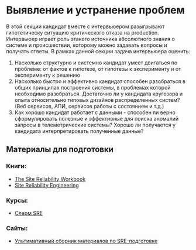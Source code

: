 # Выявление и устранение проблем

В этой секции кандидат вместе с интервьюером разыгрывают гипотетическу ситуацию критического отказа на production. Интервьюер играет роль этакого источника абсолютного знания о системе и происшествии, которому можно задавать вопросы и получать ответы. В рамках данной секции задача интервьюера оценить:

1) Насколько структурно и системно кандидат умеет двигаться по проблеме:  от фактов к гипотезе, от гипотезы к эксперименту и от эксперименту к решению
2) Насколько быстро и эффективно кандидат способен разобраться в общих принципах построения системы, в проблемах которой необходимо разобраться. Достаточно ли у кандидата кругозора и опыта относительно типовых дизайнов распределенных систем? (Веб сервисов, АПИ, сервисов работы с состоянием и т.д.)
3) Как хорошо кандидат работает с данными - способен ли верно сформулировать полезные и эффективные для поиска аномалий запросы в телеметрические системы? Хорошо ли получается у кандидата интерпретировать полученные данные?

## Материалы для подготовки
### Книги:
- [The Site Reliability Workbook](https://sre.google/workbook/table-of-contents/)
- [Site Reliability Engineering](https://sre.google/sre-book/table-of-contents/)

### Курсы:
- [Слерм SRE](https://slurm.io/sre)

### Сайты:
- [Ультимативный сборник материалов по SRE-подготовке](https://github.com/mxssl/sre-interview-prep-guide)

